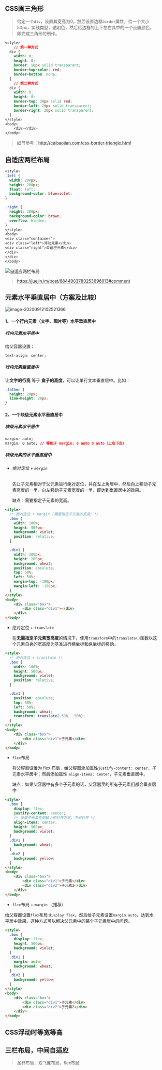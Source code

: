 ## CSS画三角形
> 给定一个`div`，设置其宽高为0，然后设置边框`border`属性，给一个大小50px，实线类型，透明色，然后给边框的上下左右其中的一个设置颜色，即完成三角形的制作。
```css
<style>
	// 第一种方式
  div {
    width: 0;
    height: 0;
    border: 50px solid transparent;
    border-top-color: red;
    border-bottom: none;
  }
	// 第二种方式
  div {
    width: 0;
    height: 0;
    border-top: 30px solid red;
    border-left: 20px solid transparent;
    border-right: 20px solid transparent;
  }
</style>
<body>
    <div></div>
</body>
```
> 细节参考：http://caibaojian.com/css-border-triangle.html

## 自适应两栏布局

```css
<style>
.left {
  width: 200px;
  height: 200px;
  float: left;
  background-color: blueviolet;
}

.right {
  height: 200px;
  background-color: brown;
  overflow: hidden;
}
</style>
<body>
<div class="container">
<div class="left">浮动元素</div>
<div class="right">自适应元素</div>
</div>
</div>
</body>
```
![自适应两栏布局](https://tva1.sinaimg.cn/large/007S8ZIlly1gjdioder0qj31380bqdg8.jpg)
> https://juejin.im/post/6844903780253696013#comment

## 元素水平垂直居中（方案及比较）

![image-20200912102521366](https://tva1.sinaimg.cn/large/007S8ZIlly1ginnnwrvvzj31aa0f8go3.jpg)

#### 1、一个行内元素（文字、图片等）水平垂直居中

##### 行内元素水平居中

给父容器设置：

```css
text-align: center;
```

##### 行内元素垂直居中

让**文字的行高** 等于 **盒子的高度**，可以让单行文本垂直居中。比如：

```css
.father {
  height: 20px;
  line-height: 20px;
}
```

#### 2、一个块级元素水平垂直居中

##### 块级元素水平居中

```css
margin: auto;
margin: 0 auto; // 等价于 margin: 0 auto 0 auto（上右下左）
```

##### 块级元素的水平垂直居中

* ###### 绝对定位 + `margin`

  先让子元素相对于父元素进行绝对定位，并在左上角居中，然后向上移动子元素高度的一半，向左移动子元素宽度的一半，即达到垂直居中的效果。

  缺点：需要指定子元素的宽高。

```html
<style>
  /* 绝对定位 + margin (需要指定子元素的宽高) */
  .box {
    width: 100%;
    height: 500px;
    background: violet;
    position: relative;
  }

  .div1 {
    width: 300px;
    height: 200px;
    background: wheat;
    position: absolute;
    top: 50%;
    left: 50%;
    margin-top: -100px;
    margin-left: -150px;
  }
</style>
<body>
    <div class="box">
        <div class="div1"></div>
    </div>
</body>
```

* 绝对定位 + `translate`

  在**无需指定子元素宽高度**的情况下，使用`transform`中的`translate()`函数以这个元素自身的宽高度为基准进行横坐标和纵坐标的移动。

```html
<style>
  /* 绝对定位 + translate */
  .box {
    width: 100%;
    height: 500px;
    background: violet;
    position: relative;
  }

  .div1 {
    position: absolute;
    top: 50%;
    left: 50%;
    background: wheat;
    transform: translate(-50%, -50%);
  }
</style>
<body>
    <div class="box">
        <div class="div1">子元素</div>
    </div>
</body>
```

* `flex`布局

  将父容器设置为 flex 布局，给父容器添加属性`justify-content: center`，子元素水平居中；然后添加属性 `align-items: center`，子元素垂直居中。

  缺点：如果父容器中有多个子元素的话，父容器里的所有子元素们都会垂直居中

```html
<style>
  .box {
    display: flex;
    justify-content: center;
    /* 设置子元素在侧轴上的对齐方式，中间对齐 */
    align-items: center;
    height: 500px;
    background: violet;
  }
  .div1 {
    background: wheat;
  }
  .div2 {
    background: yellow;
  }
</style>
<body>
    <div class="box">
        <div class="div1">子元素</div>
      	<div class="div2">子元素2</div>
    </div>
</body>
```

* `flex`布局 + `margin` （推荐）

给父容器设置`flex`布局:`display:flex`，然后给子元素设置`margin:auto`，达到水平居中效果。这种方式可以解决父元素中的某个子元素居中的问题。

```html
<style>
  .box {
    display: flex;
    height: 500px;
    background: violet;
  }
  .div1 {
    margin: auto;
    background: wheat;
  }
  .div2 {
    background: yellow;
  }
</style>
<body>
    <div class="box">
        <div class="div1">子元素</div>
      	<div class="div2">子元素2</div>
    </div>
</body>
```



## CSS浮动时等宽等高


## 三栏布局，中间自适应
> 圣杯布局，双飞翼布局，flex布局